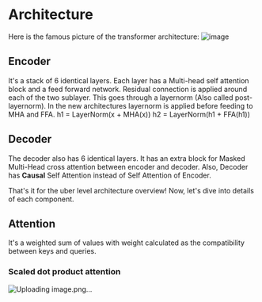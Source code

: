 # Architecture
Here is the famous picture of the transformer architecture:
![image](https://github.com/dvksn/papers-summary/assets/18422658/96e03c63-b770-42a5-ad46-f647451d596b)

## Encoder
It's a stack of 6 identical layers. Each layer has a Multi-head self attention block and a feed forward network. Residual connection is applied around each of the two sublayer. This goes through a layernorm (Also called post-layernorm). In the new architectures layernorm is applied before feeding to MHA and FFA.
h1 = LayerNorm(x + MHA(x))
h2 = LayerNorm(h1 + FFA(h1))

## Decoder
The decoder also has 6 identical layers. It has an extra block for Masked Multi-Head cross attention between encoder and decoder. Also, Decoder has **Causal** Self Attention instead of Self Attention of Encoder.

That's it for the uber level architecture overview! Now, let's dive into details of each component.

## Attention
It's a weighted sum of values with weight calculated as the compatibility between keys and queries.
### Scaled dot product attention
![Uploading image.png…]()


